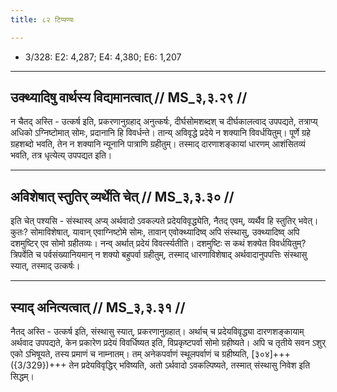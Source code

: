 ```yaml
---
title: ८२ टिप्पण्यः

---
```

- 3/328: E2: 4,287; E4: 4,380; E6: 1,207

____________________________________________


## उक्थ्यादिषु वार्थस्य विद्यमानत्वात् // MS_३,३.२९ //

न चैतद् अस्ति - उत्कर्ष इति, प्रकरणानुग्रहाद् अनुत्कर्षः, दीर्घसोमशब्दश् च दीर्घकालत्वाद् उपपद्यते, तत्राप्य् अधिको ऽग्निष्टोमात् सोमः, प्रदानानि हि विवर्धन्ते। तान्य् अविवृद्धे प्रदेये न शक्यानि विवर्धयितुम्। पूर्णे ग्रहे ग्रहशब्दो भवति, तेन न शक्यानि न्यूनानि पात्राणि ग्रहीतुम्। तस्माद् दारणाशङ्कायां धारणम् आशंसितव्यं भवति, तत्र धृत्येत्य् उपपद्यत इति।


____________________________________________


## अविशेषात् स्तुतिर् व्यर्थेति चेत् // MS_३,३.३० //

इति चेत् पश्यसि - संस्थास्व् अप्य् अर्थवादो ऽवकल्पते प्रदेयविवृद्ध्येति, नैतद् एवम्, व्यर्थैव हि स्तुतिर् भवेत्। कुतः? सोमाविशेषात्, यावान् एवाग्निष्टोमे सोमः, तावान् एवोक्थ्यादिष्व् अपि संस्थासु, उक्थ्यादिष्व् अपि दशमुष्टिर् एव सोमो ग्रहीतव्यः। नन्व् अर्थात् प्रदेयं विवर्त्स्यतीति। दशमुष्टिः स कथं शक्येत विवर्धयितुम्? त्रिपर्वेति च पर्वसंख्यानियमान् न शक्यो बहुपर्वा ग्रहीतुम्, तस्माद् धारणाविशेषाद् अर्थवादानुपपत्तिः संस्थासु स्यात्, तस्माद् उत्कर्षः।


____________________________________________


## स्याद् अनित्यत्वात् // MS_३,३.३१ //

नैतद् अस्ति - उत्कर्ष इति, संस्थासु स्यात्, प्रकरणानुग्रहात्। अर्थाच् च प्रदेयविवृद्ध्या दारणशङ्कायाम् अर्थवाद उपपद्यते, केन प्रकारेण प्रदेयं विवर्धिष्यत इति, विप्रकृष्टपर्वा सोमो ग्रहीष्यते। अपि च तृतीये सवन ऽशुर् एको ऽभिषूयते, तस्य प्रमाणं च नाम्नातम्। तम् अनेकपर्वाणं स्थूलपर्वाणं च ग्रहीष्यति, [३०४]+++({3/329})+++ तेन प्रदेयविवृद्धिर् भविष्यति, अतो ऽर्थवादो ऽवकल्पिष्यते, तस्मात् संस्थासु निवेश इति सिद्धम्।
